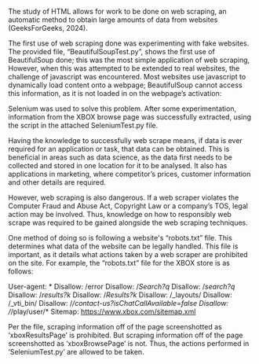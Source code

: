 The study of HTML allows for work to be done on web scraping, an automatic method to obtain large amounts of data from websites (GeeksForGeeks, 2024). 

The first use of web scraping done was experimenting with fake websites. The provided file, “BeautifulSoupTest.py”, shows the first use of BeautifulSoup done; this was the most simple application of web scraping, 
However, when this was attempted to be extended to real websites, the challenge of javascript was encountered. Most websites use javascript to dynamically load content onto a webpage; BeautifulSoup cannot access this information, as it is not loaded in on the webpage’s activation:  

Selenium was used to solve this problem. After some experimentation, information from the XBOX browse page was successfully extracted, using the script in the attached SeleniumTest.py file. 

Having the knowledge to successfully web scrape means, if data is ever required for an application or task, that data can be obtained. This is beneficial in areas such as data science, as the data first needs to be collected and stored in one location for it to be analysed. It also has applications in marketing, where competitor’s prices, customer information and other details are required. 

However, web scraping is also dangerous. If a web scraper violates the Computer Fraud and Abuse Act, Copyright Law or a company’s TOS, legal action may be involved. Thus, knowledge on how to responsibly web scrape was required to be gained alongside the web scraping techniques. 

One method of doing so is following a website's “robots.txt” file. This determines what data of the website can be legally handled. This file is important, as it details what actions taken by a web scraper are prohibited on the site. 
For example, the “robots.txt” file for the XBOX store is as follows:

User-agent: *
Disallow: /error
Disallow: /*Search?q*
Disallow: /*search?q*
Disallow: /*results?k*
Disallow: /*Results?k*
Disallow: /_layouts/
Disallow: /_vti_bin/
Disallow: /*/contact-us?isChatCallAvailable=false
Disallow: /*/play/user/*
Sitemap: https://www.xbox.com/sitemap.xml

Per the file, scraping information off of the page screenshotted as ‘xboxResultsPage’ is prohibited. But scraping information off of the page screenshotted as ‘xboxBrowsePage’ is not. Thus, the actions performed in ‘SeleniumTest.py’ are allowed to be taken. 

